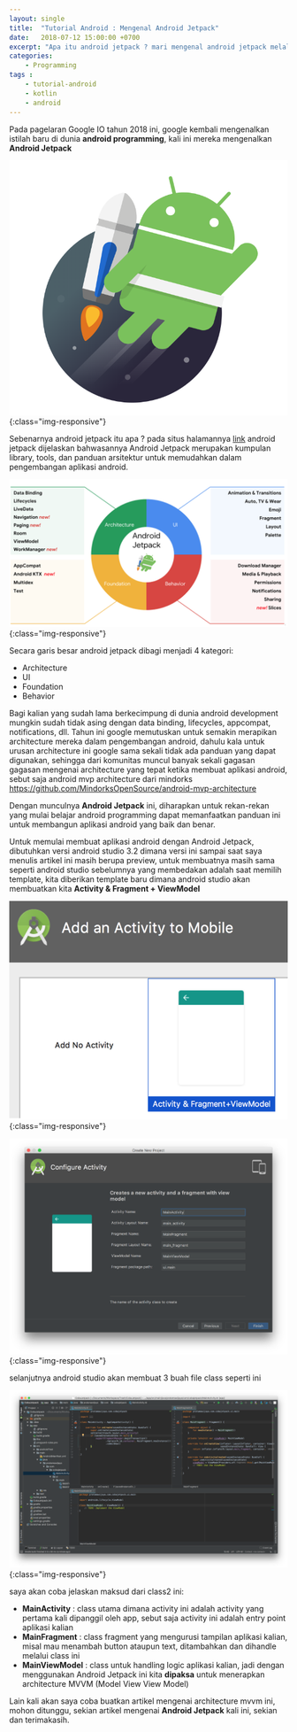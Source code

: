 ```yaml
---
layout: single
title:  "Tutorial Android : Mengenal Android Jetpack"
date:   2018-07-12 15:00:00 +0700
excerpt: "Apa itu android jetpack ? mari mengenal android jetpack melalui artikel ini"
categories: 
    - Programming
tags : 
    - tutorial-android
    - kotlin
    - android
---
```


Pada pagelaran Google IO tahun 2018 ini, google kembali mengenalkan istilah baru di dunia **android programming**, kali ini mereka mengenalkan **Android Jetpack**

![Android jetpack](/assets/images/jetpack/android_jetpack_1.png){:class="img-responsive"}

Sebenarnya android jetpack itu apa ? pada situs halamannya [link](https://developer.android.com/jetpack/) android jetpack dijelaskan bahwasannya Android Jetpack merupakan kumpulan library, tools, dan panduan arsitektur untuk memudahkan dalam pengembangan aplikasi android.

![Android jetpack](/assets/images/jetpack/android_jetpack_2.png){:class="img-responsive"}

Secara garis besar android jetpack dibagi menjadi 4 kategori:

- Architecture
- UI
- Foundation
- Behavior

Bagi kalian yang sudah lama berkecimpung di dunia android development mungkin sudah tidak asing dengan data binding, lifecycles, appcompat, notifications, dll. Tahun ini google memutuskan untuk semakin merapikan architecture mereka dalam pengembangan android, dahulu kala untuk urusan architecture ini google sama sekali tidak ada panduan yang dapat digunakan, sehingga dari komunitas muncul banyak sekali gagasan gagasan mengenai architecture yang tepat ketika membuat aplikasi android, sebut saja android mvp architecture dari mindorks https://github.com/MindorksOpenSource/android-mvp-architecture 

Dengan munculnya **Android Jetpack** ini, diharapkan untuk rekan-rekan yang mulai belajar android programming dapat memanfaatkan panduan ini untuk membangun aplikasi android yang baik dan benar.

Untuk memulai membuat aplikasi android dengan Android Jetpack, dibutuhkan versi android studio 3.2 dimana versi ini sampai saat saya menulis artikel ini masih berupa preview, untuk membuatnya masih sama seperti android studio sebelumnya yang membedakan adalah saat memilih template, kita diberikan template baru dimana android studio akan membuatkan kita **Activity & Fragment + ViewModel**

![Android jetpack](/assets/images/jetpack/android_jetpack_3.png){:class="img-responsive"}

![Android jetpack](/assets/images/jetpack/android_jetpack_4.png){:class="img-responsive"}

selanjutnya android studio akan membuat 3 buah file class seperti ini

![Android jetpack](/assets/images/jetpack/android_jetpack_5.png){:class="img-responsive"}

saya akan coba jelaskan maksud dari class2 ini: 

- **MainActivity** : class utama dimana activity ini adalah activity yang pertama kali dipanggil oleh app, sebut saja activity ini adalah entry point aplikasi kalian
- **MainFragment** : class fragment yang mengurusi tampilan aplikasi kalian, misal mau menambah button ataupun text, ditambahkan dan dihandle melalui class ini
- **MainViewModel** : class untuk handling logic aplikasi kalian, jadi dengan menggunakan Android Jetpack ini kita **dipaksa** untuk menerapkan architecture MVVM (Model View View Model)

Lain kali akan saya coba buatkan artikel mengenai architecture mvvm ini, mohon ditunggu,
sekian artikel mengenai **Android Jetpack** kali ini, sekian dan terimakasih.

